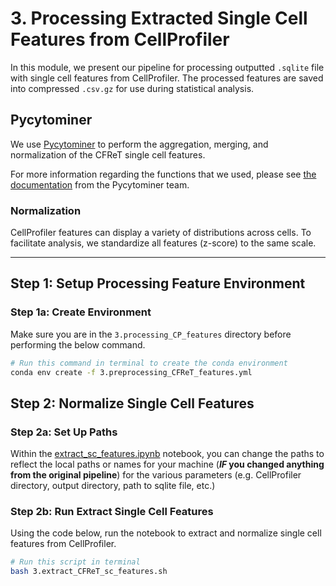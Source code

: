 # 3. Processing Extracted Single Cell Features from CellProfiler

In this module, we present our pipeline for processing outputted `.sqlite` file with single cell features from CellProfiler.
The processed features are saved into compressed `.csv.gz` for use during statistical analysis.

## Pycytominer

We use [Pycytominer](https://github.com/cytomining/pycytominer) to perform the aggregation, merging, and normalization of the CFReT single cell features.

For more information regarding the functions that we used, please see [the documentation](https://pycytominer.readthedocs.io/en/latest/pycytominer.cyto_utils.html#pycytominer.cyto_utils.cells.SingleCells.merge_single_cells) from the Pycytominer team.

### Normalization

CellProfiler features can display a variety of distributions across cells.
To facilitate analysis, we standardize all features (z-score) to the same scale.

---

## Step 1: Setup Processing Feature Environment

### Step 1a: Create Environment

Make sure you are in the `3.processing_CP_features` directory before performing the below command.

```sh
# Run this command in terminal to create the conda environment
conda env create -f 3.preprocessing_CFReT_features.yml
```

## Step 2: Normalize Single Cell Features

### Step 2a: Set Up Paths

Within the [extract_sc_features.ipynb](3.processing_CP_features/extract_sc_features.ipynb) notebook, you can change the paths to reflect the local paths or names for your machine (***IF* you changed anything from the original pipeline**) for the various parameters (e.g. CellProfiler directory, output directory, path to sqlite file, etc.)

### Step 2b: Run Extract Single Cell Features

Using the code below, run the notebook to extract and normalize single cell features from CellProfiler.

```bash
# Run this script in terminal
bash 3.extract_CFReT_sc_features.sh
```
